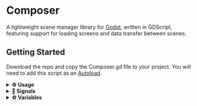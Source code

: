 # Composer

A lightweight scene manager library for [Godot](https://godotengine.org/), written in GDScript, featuring support for loading screens and data transfer between scenes.

## Getting Started

Download the repo and copy the Composer.gd file to your project. You will need to add this script as an [Autoload](https://docs.godotengine.org/en/stable/tutorials/scripting/singletons_autoload.html).

<details>

<summary><strong>⚙️ Usage</strong></summary>

## 🔨 Scene Handling

+ To add/replace/restart a scene, simply call:
```
Composer.load_scene("path_to_scene", {"data_to_transfer": "Hello world!", "level": 1})
```
+ The first argument takes the path to the scene you'd like to create. The second argument is for passing any data with a Dictionary and is optional.

## 🏗️ Loading Screens
**Adding a custom loading screen**
+ To add a Loading Screen, call the 
```
Composer.setup_load_screen("path_to_load_screen")
```
This will add a loading screen and allows you to play any animations you'd like before actual loading (e.g. fade-in transition).
⚠️ Warning! You can only have one active Loading Screen at a time.

**Removing a loading screen**
+ To completely remove a Loading Screen, call
```
Composer.clear_load_screen()
```
</details>

<details>
  
<summary><strong>🚥 Signals</strong></summary>

**finished_initialising**
+ Emitted when Composer has been fully loaded and setup, alongside with its Timer.
```
finished_initialising()
```

**invalid_scene**
+ Emitted when provided scene is invalid (may not exist or path is invalid)
```
invalid_scene(path: String)
```

**failed_loading**
+ Emitted when scene has failed to load.
```
failed_loading(path: String)
```

**updated_loading**
+ Emitted every 0.1s during loading to provide progress for loading scenes.
```
updated_loading(path: String, progress: int)
```

**loading_activated**
+ A signal for use with Loading Screens for scene activation (i.e making scene visible or activating certain game logic), this helps with stuff like having a prompt to exit loading screen etc.
```
loading_activated()
```

</details>

<details>
  
<summary><strong>⚙️ Variables</strong></summary>

**root**
```
root: Node = get_tree().root
```
+ A node which will be the parent of the loaded Scenes. Default is `/root`.

**loading_timer_delay**
```
loading_timer_delay: float = 0.1
```
+ A delay between checking the loading process for progress. Default is 0.1s.

**is_using_subthreads**
```
is_using_subthreads: bool = false
```
+ Enables or disables the use of subthreads when loading scenes. Learn more about this [here](https://docs.godotengine.org/en/stable/classes/class_resourceloader.html#class-resourceloader-method-load-threaded-request). Default is false.

**cache_mode**
```
cache_mode: ResourceLoader.CacheMode = ResourceLoader.CACHE_MODE_REUSE
```
+ Sets the cache mode of loaded scenes. Learn more about this [here](https://docs.godotengine.org/en/stable/classes/class_resourceloader.html#enum-resourceloader-cachemode). Default is CacheMode.Reuse.
  
**unpack_data**
```
unpack_data: bool = true
```
+ Changes how data is unpacked during the transfer process. If true, each key in dictionary is added as a separate metadata. If false, the whole dictionary is added as one metadata with the name being "transferred_data".
</details>

